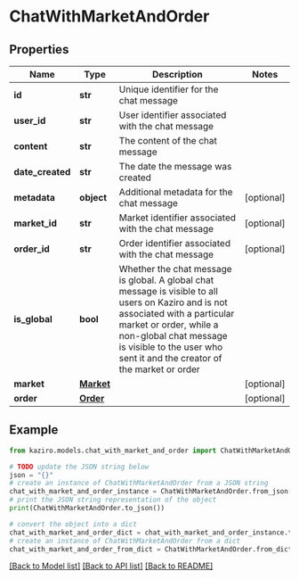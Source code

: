 # ChatWithMarketAndOrder

## Properties

| Name             | Type                    | Description                                                                                                                                                                                                                                                    | Notes      |
| ---------------- | ----------------------- | -------------------------------------------------------------------------------------------------------------------------------------------------------------------------------------------------------------------------------------------------------------- | ---------- |
| **id**           | **str**                 | Unique identifier for the chat message                                                                                                                                                                                                                         |
| **user_id**      | **str**                 | User identifier associated with the chat message                                                                                                                                                                                                               |
| **content**      | **str**                 | The content of the chat message                                                                                                                                                                                                                                |
| **date_created** | **str**                 | The date the message was created                                                                                                                                                                                                                               |
| **metadata**     | **object**              | Additional metadata for the chat message                                                                                                                                                                                                                       | [optional] |
| **market_id**    | **str**                 | Market identifier associated with the chat message                                                                                                                                                                                                             | [optional] |
| **order_id**     | **str**                 | Order identifier associated with the chat message                                                                                                                                                                                                              | [optional] |
| **is_global**    | **bool**                | Whether the chat message is global. A global chat message is visible to all users on Kaziro and is not associated with a particular market or order, while a non-global chat message is visible to the user who sent it and the creator of the market or order |
| **market**       | [**Market**](Market.md) |                                                                                                                                                                                                                                                                | [optional] |
| **order**        | [**Order**](Order.md)   |                                                                                                                                                                                                                                                                | [optional] |

## Example

```python
from kaziro.models.chat_with_market_and_order import ChatWithMarketAndOrder

# TODO update the JSON string below
json = "{}"
# create an instance of ChatWithMarketAndOrder from a JSON string
chat_with_market_and_order_instance = ChatWithMarketAndOrder.from_json(json)
# print the JSON string representation of the object
print(ChatWithMarketAndOrder.to_json())

# convert the object into a dict
chat_with_market_and_order_dict = chat_with_market_and_order_instance.to_dict()
# create an instance of ChatWithMarketAndOrder from a dict
chat_with_market_and_order_from_dict = ChatWithMarketAndOrder.from_dict(chat_with_market_and_order_dict)
```

[[Back to Model list]](../README.md#documentation-for-models) [[Back to API list]](../README.md#documentation-for-api-endpoints) [[Back to README]](../README.md)
